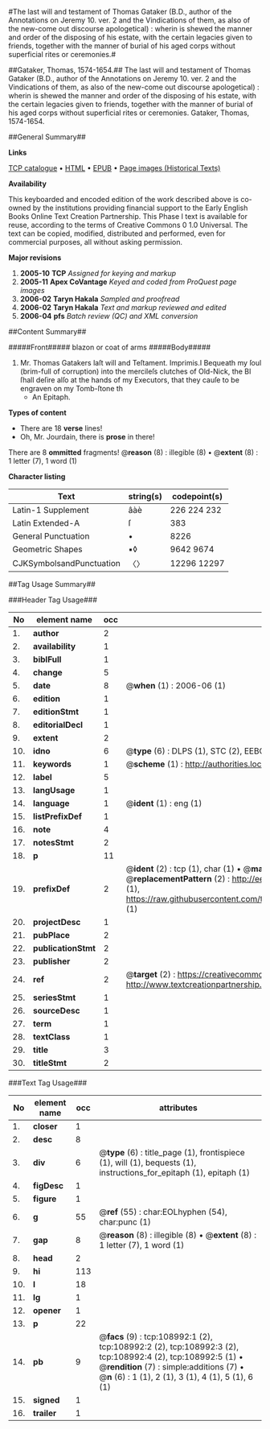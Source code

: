#The last will and testament of Thomas Gataker (B.D., author of the Annotations on Jeremy 10. ver. 2 and the Vindications of them, as also of the new-come out discourse apologetical) : wherin is shewed the manner and order of the disposing of his estate, with the certain legacies given to friends, together with the manner of burial of his aged corps without superficial rites or ceremonies.#

##Gataker, Thomas, 1574-1654.##
The last will and testament of Thomas Gataker (B.D., author of the Annotations on Jeremy 10. ver. 2 and the Vindications of them, as also of the new-come out discourse apologetical) : wherin is shewed the manner and order of the disposing of his estate, with the certain legacies given to friends, together with the manner of burial of his aged corps without superficial rites or ceremonies.
Gataker, Thomas, 1574-1654.

##General Summary##

**Links**

[TCP catalogue](http://www.ota.ox.ac.uk/tcp/)  • 
[HTML](http://tei.it.ox.ac.uk/tcp/Texts-HTML/free/A42/A42463.html)  • 
[EPUB](http://tei.it.ox.ac.uk/tcp/Texts-EPUB/free/A42/A42463.epub) • 
[Page images (Historical Texts)](https://data.historicaltexts.jisc.ac.uk/view?pubId=eebo-19526320e&pageId=eebo-19526320e-108992-1)

**Availability**

This keyboarded and encoded edition of the
	       work described above is co-owned by the institutions
	       providing financial support to the Early English Books
	       Online Text Creation Partnership. This Phase I text is
	       available for reuse, according to the terms of Creative
	       Commons 0 1.0 Universal. The text can be copied,
	       modified, distributed and performed, even for
	       commercial purposes, all without asking permission.

**Major revisions**

1. __2005-10__ __TCP__ *Assigned for keying and markup*
1. __2005-11__ __Apex CoVantage__ *Keyed and coded from ProQuest page images*
1. __2006-02__ __Taryn Hakala__ *Sampled and proofread*
1. __2006-02__ __Taryn Hakala__ *Text and markup reviewed and edited*
1. __2006-04__ __pfs__ *Batch review (QC) and XML conversion*

##Content Summary##

#####Front#####
blazon or coat of arms
#####Body#####

1. Mr. Thomas Gatakers laſt will and Teſtament.
Imprimis.I Bequeath my ſoul (brim-full of corruption) into the mercileſs clutches of Old-Nick, the BI ſhall deſire alſo at the hands of my Executors, that they cauſe to be engraven on my Tomb-ſtone th
      * An Epitaph.

**Types of content**

  * There are 18 **verse** lines!
  * Oh, Mr. Jourdain, there is **prose** in there!

There are 8 **ommitted** fragments! 
 @__reason__ (8) : illegible (8)  •  @__extent__ (8) : 1 letter (7), 1 word (1)

**Character listing**


|Text|string(s)|codepoint(s)|
|---|---|---|
|Latin-1 Supplement|âàè|226 224 232|
|Latin Extended-A|ſ|383|
|General Punctuation|•|8226|
|Geometric Shapes|▪◊|9642 9674|
|CJKSymbolsandPunctuation|〈〉|12296 12297|

##Tag Usage Summary##

###Header Tag Usage###

|No|element name|occ|attributes|
|---|---|---|---|
|1.|__author__|2||
|2.|__availability__|1||
|3.|__biblFull__|1||
|4.|__change__|5||
|5.|__date__|8| @__when__ (1) : 2006-06 (1)|
|6.|__edition__|1||
|7.|__editionStmt__|1||
|8.|__editorialDecl__|1||
|9.|__extent__|2||
|10.|__idno__|6| @__type__ (6) : DLPS (1), STC (2), EEBO-CITATION (1), OCLC (1), VID (1)|
|11.|__keywords__|1| @__scheme__ (1) : http://authorities.loc.gov/ (1)|
|12.|__label__|5||
|13.|__langUsage__|1||
|14.|__language__|1| @__ident__ (1) : eng (1)|
|15.|__listPrefixDef__|1||
|16.|__note__|4||
|17.|__notesStmt__|2||
|18.|__p__|11||
|19.|__prefixDef__|2| @__ident__ (2) : tcp (1), char (1)  •  @__matchPattern__ (2) : ([0-9\-]+):([0-9IVX]+) (1), (.+) (1)  •  @__replacementPattern__ (2) : http://eebo.chadwyck.com/downloadtiff?vid=$1&page=$2 (1), https://raw.githubusercontent.com/textcreationpartnership/Texts/master/tcpchars.xml#$1 (1)|
|20.|__projectDesc__|1||
|21.|__pubPlace__|2||
|22.|__publicationStmt__|2||
|23.|__publisher__|2||
|24.|__ref__|2| @__target__ (2) : https://creativecommons.org/publicdomain/zero/1.0/ (1), http://www.textcreationpartnership.org/docs/. (1)|
|25.|__seriesStmt__|1||
|26.|__sourceDesc__|1||
|27.|__term__|1||
|28.|__textClass__|1||
|29.|__title__|3||
|30.|__titleStmt__|2||


###Text Tag Usage###

|No|element name|occ|attributes|
|---|---|---|---|
|1.|__closer__|1||
|2.|__desc__|8||
|3.|__div__|6| @__type__ (6) : title_page (1), frontispiece (1), will (1), bequests (1), instructions_for_epitaph (1), epitaph (1)|
|4.|__figDesc__|1||
|5.|__figure__|1||
|6.|__g__|55| @__ref__ (55) : char:EOLhyphen (54), char:punc (1)|
|7.|__gap__|8| @__reason__ (8) : illegible (8)  •  @__extent__ (8) : 1 letter (7), 1 word (1)|
|8.|__head__|2||
|9.|__hi__|113||
|10.|__l__|18||
|11.|__lg__|1||
|12.|__opener__|1||
|13.|__p__|22||
|14.|__pb__|9| @__facs__ (9) : tcp:108992:1 (2), tcp:108992:2 (2), tcp:108992:3 (2), tcp:108992:4 (2), tcp:108992:5 (1)  •  @__rendition__ (7) : simple:additions (7)  •  @__n__ (6) : 1 (1), 2 (1), 3 (1), 4 (1), 5 (1), 6 (1)|
|15.|__signed__|1||
|16.|__trailer__|1||
